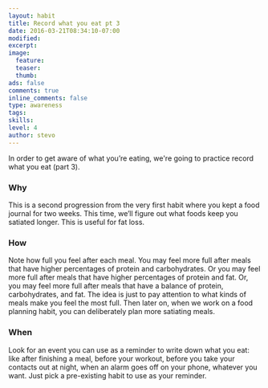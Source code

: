 ```yaml
---
layout: habit
title: Record what you eat pt 3
date: 2016-03-21T08:34:10-07:00
modified:
excerpt: 
image:
  feature:
  teaser:
  thumb:
ads: false
comments: true
inline_comments: false
type: awareness
tags: 
skills: 
level: 4
author: stevo
---
```


In order to get aware of what you’re eating, we're going to practice record what you eat (part 3).

### Why
This is a second progression from the very first habit where you kept a food journal for two weeks. This time, we’ll figure out what foods keep you satiated longer. This is useful for fat loss.

### How
Note how full you feel after each meal. You may feel more full after meals that have higher percentages of protein and carbohydrates. Or you may feel more full after meals that have higher percentages of protein and fat. Or, you may feel more full after meals that have a balance of protein, carbohydrates, and fat. The idea is just to pay attention to what kinds of meals make you feel the most full. Then later on, when we work on a food planning habit, you can deliberately plan more satiating meals.  

### When
Look for an event you can use as a reminder to write down what you eat: like after finishing a meal, before your workout, before you take your contacts out at night, when an alarm goes off on your phone, whatever you want. Just pick a pre-existing habit to use as your reminder.
